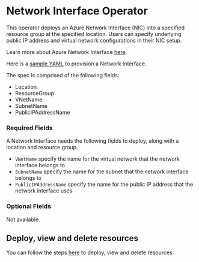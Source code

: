 # Network Interface Operator

This operator deploys an Azure Network Interface (NIC) into a specified resource group at the specified location. Users can specify underlying public IP address and virtual network configurations in their NIC setup.

Learn more about Azure Network Interface [here](https://docs.microsoft.com/en-us/azure/virtual-network/virtual-network-network-interface).

Here is a [sample YAML](/config/samples/azure_v1alpha1_azurenetworkinterface.yaml) to provision a Network Interface.

The spec is comprised of the following fields:

* Location
* ResourceGroup
* VNetName
* SubnetName
* PublicIPAddressName

### Required Fields

A Network Interface needs the following fields to deploy, along with a location and resource group.

* `VNetName` specify the name for the virtual network that the network interface belongs to
* `SubnetName` specify the name for the subnet that the network interface belongs to
* `PublicIPAddressName` specify the name for the public IP address that the network interface uses

### Optional Fields

Not available.

## Deploy, view and delete resources

You can follow the steps [here](/docs/topics/resourceprovision.md) to deploy, view and delete resources.

